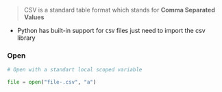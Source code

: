 > CSV is a standard table format which stands for **Comma Separated Values** 

- Python has built-in support for `CSV` files just need to import the csv library

### Open

```python
# Open with a standart local scoped variable

file = open("file-.csv", "a")
```

